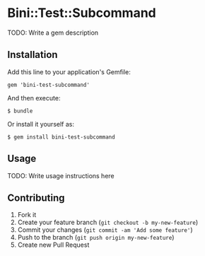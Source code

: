 # Bini::Test::Subcommand

TODO: Write a gem description

## Installation

Add this line to your application's Gemfile:

    gem 'bini-test-subcommand'

And then execute:

    $ bundle

Or install it yourself as:

    $ gem install bini-test-subcommand

## Usage

TODO: Write usage instructions here

## Contributing

1. Fork it
2. Create your feature branch (`git checkout -b my-new-feature`)
3. Commit your changes (`git commit -am 'Add some feature'`)
4. Push to the branch (`git push origin my-new-feature`)
5. Create new Pull Request
